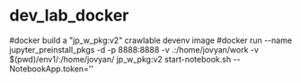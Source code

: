 # dev_lab_docker

#docker build a "jp_w_pkg:v2" crawlable devenv image
#docker run --name jupyter_preinstall_pkgs -d -p 8888:8888 -v .:/home/jovyan/work -v $(pwd)/env1/:/home/jovyan/ jp_w_pkg:v2 start-notebook.sh --NotebookApp.token=''
